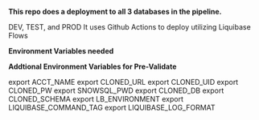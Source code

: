 **This repo does a deployment to all 3 databases in the pipeline.**

DEV, TEST, and PROD
It uses Github Actions to deploy utilizing Liquibase Flows

**Environment Variables needed**

**Addtional Environment Variables for Pre-Validate**

export ACCT_NAME
export CLONED_URL
export CLONED_UID
export CLONED_PW
export SNOWSQL_PWD
export CLONED_DB
export CLONED_SCHEMA
export LB_ENVIRONMENT
export LIQUIBASE_COMMAND_TAG
export LIQUIBASE_LOG_FORMAT
